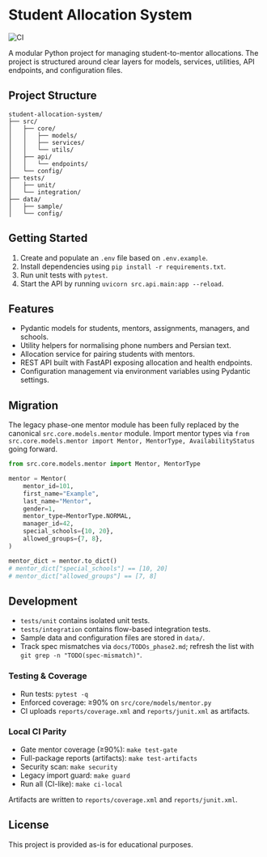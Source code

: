 # Student Allocation System

![CI](https://github.com/smartallocPY/smartallocPY/actions/workflows/ci.yml/badge.svg?branch=main)

A modular Python project for managing student-to-mentor allocations. The project is structured around clear layers for models, services, utilities, API endpoints, and configuration files.

## Project Structure

```
student-allocation-system/
├── src/
│   ├── core/
│   │   ├── models/
│   │   ├── services/
│   │   └── utils/
│   ├── api/
│   │   └── endpoints/
│   └── config/
├── tests/
│   ├── unit/
│   └── integration/
├── data/
│   ├── sample/
│   └── config/
```

## Getting Started

1. Create and populate an `.env` file based on `.env.example`.
2. Install dependencies using `pip install -r requirements.txt`.
3. Run unit tests with `pytest`.
4. Start the API by running `uvicorn src.api.main:app --reload`.

## Features

- Pydantic models for students, mentors, assignments, managers, and schools.
- Utility helpers for normalising phone numbers and Persian text.
- Allocation service for pairing students with mentors.
- REST API built with FastAPI exposing allocation and health endpoints.
- Configuration management via environment variables using Pydantic settings.

## Migration

The legacy phase-one mentor module has been fully replaced by the canonical `src.core.models.mentor` module. Import mentor types via `from src.core.models.mentor import Mentor, MentorType, AvailabilityStatus` going forward.

```python
from src.core.models.mentor import Mentor, MentorType

mentor = Mentor(
    mentor_id=101,
    first_name="Example",
    last_name="Mentor",
    gender=1,
    mentor_type=MentorType.NORMAL,
    manager_id=42,
    special_schools={10, 20},
    allowed_groups={7, 8},
)

mentor_dict = mentor.to_dict()
# mentor_dict["special_schools"] == [10, 20]
# mentor_dict["allowed_groups"] == [7, 8]
```

## Development

- `tests/unit` contains isolated unit tests.
- `tests/integration` contains flow-based integration tests.
- Sample data and configuration files are stored in `data/`.
- Track spec mismatches via `docs/TODOs_phase2.md`; refresh the list with `git grep -n "TODO(spec-mismatch)"`.

### Testing & Coverage
- Run tests: `pytest -q`
- Enforced coverage: ≥90% on `src/core/models/mentor.py`
- CI uploads `reports/coverage.xml` and `reports/junit.xml` as artifacts.

### Local CI Parity
- Gate mentor coverage (≥90%): `make test-gate`
- Full-package reports (artifacts): `make test-artifacts`
- Security scan: `make security`
- Legacy import guard: `make guard`
- Run all (CI-like): `make ci-local`

Artifacts are written to `reports/coverage.xml` and `reports/junit.xml`.

## License

This project is provided as-is for educational purposes.
